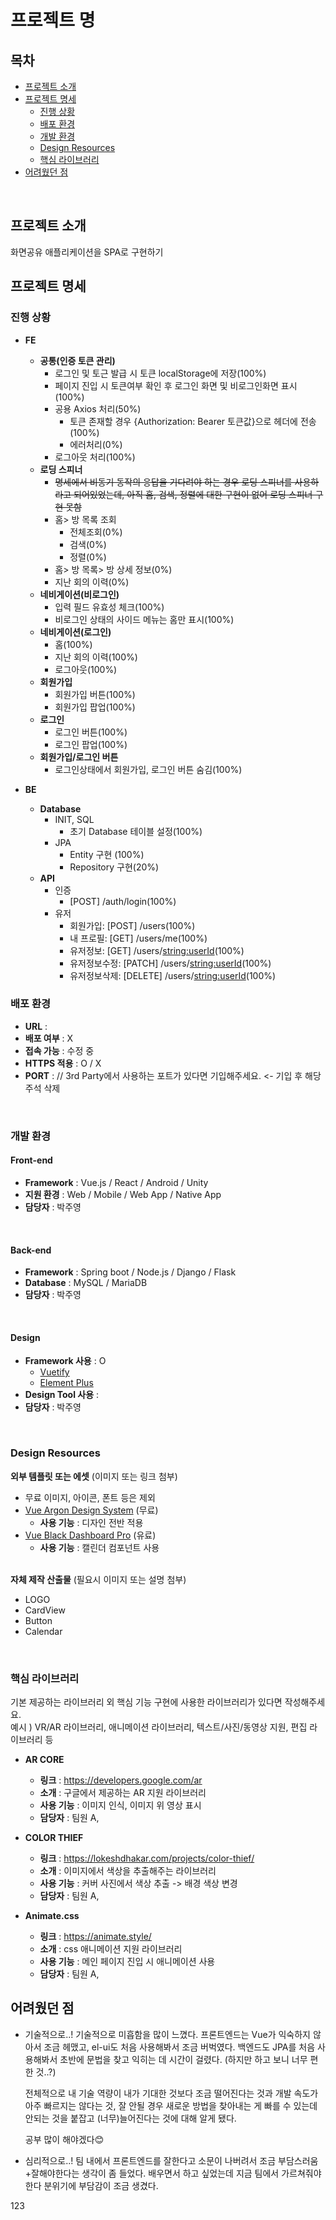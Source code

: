 # 프로젝트 명

## 목차

- [프로젝트 소개](#프로젝트-소개)   
- [프로젝트 명세](#프로젝트-명세)
  - [진행 상황](#진행-상황)
  - [배포 환경](#배포-환경)
  - [개발 환경](#개발-환경)
  - [Design Resources](#design-resources)
  - [핵심 라이브러리](#핵심-라이브러리)
- [어려웠던 점](#어려웠던-점)
<br>

## 프로젝트 소개
화면공유 애플리케이션을 SPA로 구현하기
<br>

## 프로젝트 명세
### 진행 상황
- __FE__
  - __공통(인증 토큰 관리)__
    - 로그인 및 토근 발급 시 토큰 localStorage에 저장(100%)
    - 페이지 진입 시 토큰여부 확인 후 로그인 화면 및 비로그인화면 표시(100%)
    - 공용 Axios 처리(50%)
      - 토큰 존재할 경우 {Authorization: Bearer 토큰값}으로 헤더에 전송(100%)
      - 에러처리(0%)
    - 로그아웃 처리(100%)
  - __로딩 스피너__
    - ~~명세에서 비동기 동작의 응답을 기다려야 하는 경우 로딩 스피너를 사용하라고 되어있었는데, 아직 홈, 검색, 정렬에 대한 구현이 없어 로딩 스피너 구현 못함~~
    - 홈> 방 목록 조회
      - 전체조회(0%)
      - 검색(0%)
      - 정렬(0%)
    - 홈> 방 목록> 방 상세 정보(0%)
    - 지난 회의 이력(0%)
  - __네비게이션(비로그인)__
    - 입력 필드 유효성 체크(100%)
    - 비로그인 상태의 사이드 메뉴는 홈만 표시(100%)
  - __네비게이션(로그인)__
    - 홈(100%)
    - 지난 회의 이력(100%)
    - 로그아웃(100%)
  - __회원가입__
    - 회원가입 버튼(100%)
    - 회원가입 팝업(100%)
  - __로그인__
    - 로그인 버튼(100%)
    - 로그인 팝업(100%)
  - __회원가입/로그인 버튼__
    - 로그인상태에서 회원가입, 로그인 버튼 숨김(100%)

- __BE__
  - __Database__
    - INIT, SQL
      - 초기 Database 테이블 설정(100%)
    - JPA
      - Entity 구현 (100%)
      - Repository 구현(20%)
  - __API__
    - 인증
      - [POST] /auth/login(100%)
    - 유저
      - 회원가입: [POST] /users(100%)
      - 내 프로필: [GET] /users/me(100%)
      - 유저정보: [GET] /users/<string:userId>(100%)
      - 유저정보수정: [PATCH] /users/<string:userId>(100%)
      - 유저정보삭제: [DELETE] /users/<string:userId>(100%)

### 배포 환경
- __URL__ : 
- __배포 여부__ : X
- __접속 가능__ : 수정 중
- __HTTPS 적용__ : O / X
- __PORT__ : // 3rd Party에서 사용하는 포트가 있다면 기입해주세요. <- 기입 후 해당 주석 삭제
<br>

### 개발 환경
#### Front-end
- __Framework__ : Vue.js / React / Android / Unity
- __지원 환경__ : Web / Mobile / Web App / Native App
- __담당자__ : 박주영
<br>

#### Back-end
- __Framework__ : Spring boot / Node.js / Django / Flask
- __Database__ : MySQL / MariaDB
- __담당자__ : 박주영
<br>

#### Design
- __Framework 사용__ : O
  - [Vuetify](https://vuetifyjs.com/)
  - [Element Plus](https://element-plus.org/)
- __Design Tool 사용__ : 
- __담당자__ : 박주영
<br>

### Design Resources
__외부 템플릿 또는 에셋__ (이미지 또는 링크 첨부)
- 무료 이미지, 아이콘, 폰트 등은 제외
- [Vue Argon Design System](https://www.creative-tim.com/product/vue-argon-design-system?affiliate_id=116187) (무료)
  - __사용 기능__ : 디자인 전반 적용
- [Vue Black Dashboard Pro](https://www.creative-tim.com/product/vue-black-dashboard-pro?affiliate_id=116187) (유료)
  - __사용 기능__ : 캘린더 컴포넌트 사용
  <br>

__자체 제작 산출물__ (필요시 이미지 또는 설명 첨부)
- LOGO
- CardView
- Button
- Calendar
<br>

### 핵심 라이브러리
기본 제공하는 라이브러리 외 핵심 기능 구현에 사용한 라이브러리가 있다면 작성해주세요.   
예시 ) VR/AR 라이브러리, 애니메이션 라이브러리, 텍스트/사진/동영상 지원, 편집 라이브러리 등

- __AR CORE__
  - __링크__ : https://developers.google.com/ar
  - __소개__ : 구글에서 제공하는 AR 지원 라이브러리
  - __사용 기능__ : 이미지 인식, 이미지 위 영상 표시
  - __담당자__ : 팀원 A, 

- __COLOR THIEF__
  - __링크__ : https://lokeshdhakar.com/projects/color-thief/
  - __소개__ : 이미지에서 색상을 추출해주는 라이브러리
  - __사용 기능__ : 커버 사진에서 색상 추출 -> 배경 색상 변경
  - __담당자__ : 팀원 A,

- __Animate.css__
  - __링크__ : https://animate.style/
  - __소개__ : css 애니메이션 지원 라이브러리
  - __사용 기능__ : 메인 페이지 진입 시 애니메이션 사용
  - __담당자__ : 팀원 A,

## 어려웠던 점
- 기술적으로..!
  기술적으로 미흡함을 많이 느꼈다. 
  프론트엔드는 Vue가 익숙하지 않아서 조금 헤맸고, el-ui도 처음 사용해봐서 조금 버벅였다.
  백엔드도 JPA를 처음 사용해봐서 초반에 문법을 찾고 익히는 데 시간이 걸렸다. (하지만 하고 보니 너무 편한 것..?) 

  전체적으로 내 기술 역량이 내가 기대한 것보다 조금 떨어진다는 것과 개발 속도가 아주 빠르지는 않다는 것, 잘 안될 경우 새로운 방법을 찾아내는 게 빠를 수 있는데 안되는 것을 붙잡고 (너무)늘어진다는 것에 대해 알게 됐다.

  공부 많이 해야겠다😊
  
- 심리적으로..!
  팀 내에서 프론트엔드를 잘한다고 소문이 나버려서 조금 부담스러움+잘해야한다는 생각이 좀 들었다. 배우면서 하고 싶었는데 지금 팀에서 가르쳐줘야한다 분위기에 부담감이 조금 생겼다.



123